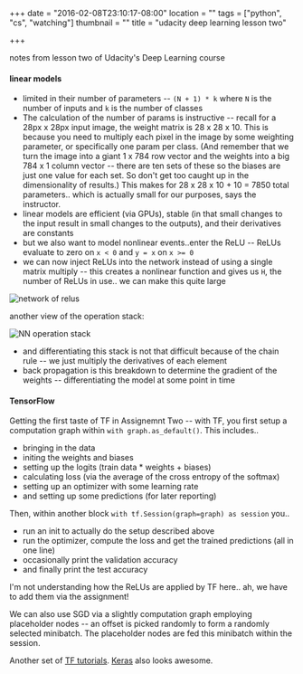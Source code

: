 +++
date = "2016-02-08T23:10:17-08:00"
location = ""
tags = ["python", "cs", "watching"]
thumbnail = ""
title = "udacity deep learning lesson two"

+++

notes from lesson two of Udacity's Deep Learning course

<!--more-->

#### linear models
* limited in their number of parameters --
`(N + 1) * k` where `N` is the number of inputs and `k` is the number of classes
* The calculation of the number of params is instructive --
recall for a 28px x 28px input image, the weight matrix is 28 x 28 x 10.
This is because you need to multiply each pixel in the image by some weighting parameter,
or specifically one param per class.
(And remember that we turn the image into a giant 1 x 784 row vector
and the weights into a big 784 x 1 column vector --
there are ten sets of these so the biases are just one value for each set.
So don't get too caught up in the dimensionality of results.)
This makes for 28 x 28 x 10 + 10 = 7850 total parameters..
which is actually small for our purposes, says the instructor.
* linear models are efficient (via GPUs),
stable (in that small changes to the input result in small changes to the outputs),
and their derivatives are constants
* but we also want to model nonlinear events..enter the ReLU --
ReLUs evaluate to zero on `x < 0` and `y = x` on `x >= 0`
* we can now inject ReLUs into the network instead of using a single matrix multiply --
this creates a nonlinear function
and gives us `H`, the number of ReLUs in use.. we can make this quite large

![network of relus](/img/network-of-relus.png)

another view of the operation stack:

![NN operation stack](/img/nn-operation-stack.png)

* and differentiating this stack is not that difficult because of the chain rule --
we just multiply the derivatives of each element
* back propagation is this breakdown to determine the gradient of the weights --
differentiating the model at some point in time


#### TensorFlow

Getting the first taste of TF in Assignemnt Two --
with TF, you first setup a computation graph within `with graph.as_default()`.
This includes..

  * bringing in the data
  * initing the weights and biases
  * setting up the logits (train data * weights + biases)
  * calculating loss (via the average of the cross entropy of the softmax)
  * setting up an optimizer with some learning rate
  * and setting up some predictions (for later reporting)

Then, within another block `with tf.Session(graph=graph) as session` you..

  * run an init to actually do the setup described above
  * run the optimizer, compute the loss and get the trained predictions (all in one line)
  * occasionally print the validation accuracy
  * and finally print the test accuracy

I'm not understanding how the ReLUs are applied by TF here..
ah, we have to add them via the assignment!

We can also use SGD via a slightly computation graph employing placeholder nodes --
an offset is picked randomly to form a randomly selected minibatch.
The placeholder nodes are fed this minibatch within the session.

Another set of [TF tutorials](https://github.com/pkmital/tensorflow_tutorials).
[Keras](http://keras.io/#getting-started-30-seconds-to-keras) also looks awesome.
